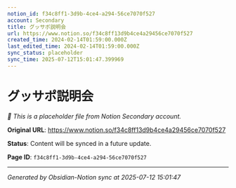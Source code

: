 ```yaml
---
notion_id: f34c8ff1-3d9b-4ce4-a294-56ce7070f527
account: Secondary
title: グッサポ説明会
url: https://www.notion.so/f34c8ff13d9b4ce4a29456ce7070f527
created_time: 2024-02-14T01:59:00.000Z
last_edited_time: 2024-02-14T01:59:00.000Z
sync_status: placeholder
sync_time: 2025-07-12T15:01:47.399969
---
```


# グッサポ説明会

*🔄 This is a placeholder file from Notion Secondary account.*

**Original URL**: https://www.notion.so/f34c8ff13d9b4ce4a29456ce7070f527

**Status**: Content will be synced in a future update.

**Page ID**: `f34c8ff1-3d9b-4ce4-a294-56ce7070f527`

---

*Generated by Obsidian-Notion sync at 2025-07-12 15:01:47*

